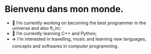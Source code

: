 # Bienvenu dans mon monde.

- 🔭 I’m currently working on becoming the best programmer in the universe and also ft_irc:
- 🌱 I’m currently learning C++ and Python;
- ✈️ I'm interested in travelling, music and learning new languages, concepts and softwares in computer programming.

<!--
**atchoglogilbert/atchoglogilbert** is a ✨ _special_ ✨ repository because its `README.md` (this file) appears on your GitHub profile.

Here are some ideas to get you started:

- 👯 I’m looking to collaborate on ...
- 🤔 I’m looking for help with ...
- 💬 Ask me about ...
- 📫 How to reach me: ...
- 😄 Pronouns: ...
- ⚡ Fun fact: ...
-->
